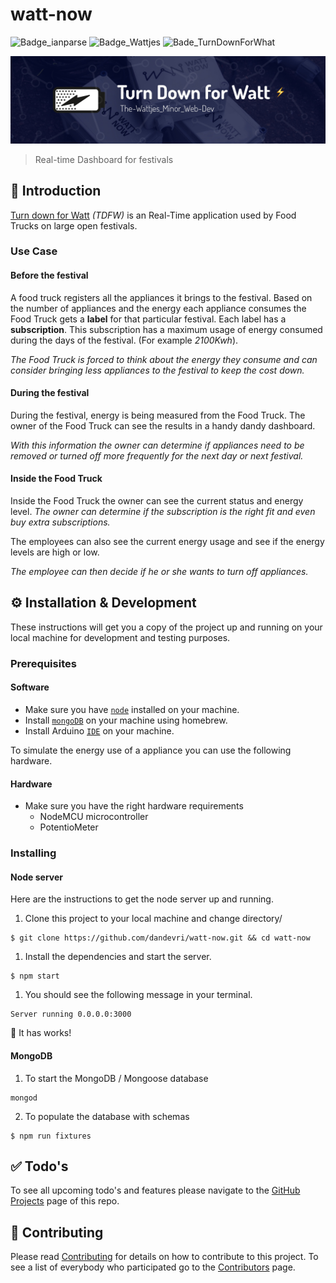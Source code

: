 # watt-now
![Badge_ianparse](https://img.shields.io/badge/%E2%9C%A8%20ian%20parse%20-json-ff69b4.svg)
![Badge_Wattjes](https://img.shields.io/badge/the-wattjes%20%F0%9F%94%8C-blue.svg)
![Bade_TurnDownForWhat](https://img.shields.io/badge/turn%20down%20for-watt%20%E2%9A%A1%EF%B8%8F%20-blue.svg)

![Github_Banner](Github_Banner.jpg)
> Real-time Dashboard for festivals

## :book: Introduction
[Turn down for Watt](https://youtu.be/dE-nfzcUiPk?t=14s) *(TDFW)* is an Real-Time application used by Food Trucks on large open festivals.

### Use Case
#### Before the festival
A food truck registers all the appliances it brings to the festival. Based on the number of appliances and the energy each appliance consumes the Food Truck gets a **label** for that particular festival. Each label has a **subscription**. This subscription has a maximum usage of energy consumed during the days of the festival. (For example *2100Kwh*).

*The Food Truck is forced to think about the energy they consume and can consider bringing less appliances to the festival to keep the cost down.*

#### During the festival
During the festival, energy is being measured from the Food Truck. The owner of the Food Truck can see the results in a handy dandy dashboard.

*With this information the owner can determine if appliances need to be removed or turned off more frequently for the next day or next festival.*

#### Inside the Food Truck
Inside the Food Truck the owner can see the current status and energy level. *The owner can determine if the subscription is the right fit and even buy extra subscriptions.*

The employees can also see the current energy usage and see if the energy levels are high or low.

*The employee can then decide if he or she wants to turn off appliances.*

## ⚙️ Installation & Development
These instructions will get you a copy of the project up and running on your local machine for development and testing purposes.

### Prerequisites
#### Software
* Make sure you have [`node`](https://nodejs.org/en/) installed on your machine.
* Install [`mongoDB`](https://docs.mongodb.com/master/tutorial/install-mongodb-on-os-x/) on your machine using homebrew.
* Install Arduino [`IDE`](https://www.arduino.cc/en/Main/Software) on your machine.

To simulate the energy use of a appliance you can use the following hardware.

#### Hardware
* Make sure you have the right hardware requirements
  * NodeMCU microcontroller
  * PotentioMeter

### Installing

#### Node server
Here are the instructions to get the node server up and running.

1. Clone this project to your local machine and change directory/
```
$ git clone https://github.com/dandevri/watt-now.git && cd watt-now
```

1. Install the dependencies and start the server.
```
$ npm start
```

1. You should see the following message in your terminal.
```
Server running 0.0.0.0:3000
```
:tada: It has works!

#### MongoDB
1. To start the MongoDB / Mongoose database
```
mongod
```
2. To populate the database with schemas
```
$ npm run fixtures
```

## :white_check_mark: Todo's
To see all upcoming todo's and features please navigate to the [GitHub Projects](https://github.com/dandevri/watt-now/projects/) page of this repo.

## :page_facing_up: Contributing
Please read [Contributing](CONTRIBUTING.md) for details on how to contribute to this project.
To see a list of everybody who participated go to the [Contributors](https://github.com/dandevri/watt-now/graphs/contributors) page.

